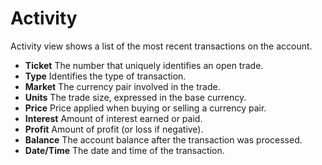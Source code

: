 # Activity

 Activity view  shows a list of the most recent transactions on the account.

- **Ticket** The number that uniquely identifies an open trade.
- **Type** Identifies the type of transaction.
- **Market** The currency pair involved in the trade.
- **Units** The trade size, expressed in the base currency.
- **Price** Price applied when buying or selling a currency pair.
- **Interest** Amount of interest earned or paid.
- **Profit** Amount of profit (or loss if negative).
- **Balance** The account balance after the transaction was processed.
- **Date/Time** The date and time of the transaction.

